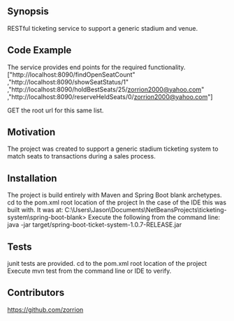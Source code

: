 ## Synopsis

RESTful ticketing service to support a generic stadium and venue.

## Code Example

The service provides end points for the required functionality.
["http://localhost:8090/findOpenSeatCount"
,"http://localhost:8090/showSeatStatus/1"
,"http://localhost:8090/holdBestSeats/25/zorrion2000@yahoo.com"
,"http://localhost:8090/reserveHeldSeats/0/zorrion2000@yahoo.com"]

GET the root url for this same list.

## Motivation

The project was created to support a generic stadium ticketing system to match seats to transactions during
a sales process.

## Installation

The project is build entirely with Maven and Spring Boot blank archetypes.
cd to the pom.xml root location of the project
In the case of the IDE this was built with. It was at:
C:\Users\Jason\Documents\NetBeansProjects\ticketing-system\spring-boot-blank>
Execute the following from the command line:
java -jar target/spring-boot-ticket-system-1.0.7-RELEASE.jar

## Tests

junit tests are provided.
cd to the pom.xml root location of the project
Execute mvn test from the command line or IDE to verify.

## Contributors
https://github.com/zorrion

